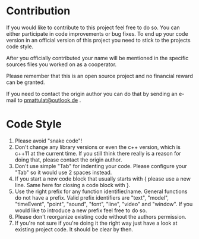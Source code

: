 # Contribution

If you would like to contribute to this project feel free to do so. 
You can either participate in code improvements or bug fixes. To end up 
your code version in an official version of this project you need to stick to the
projects code style.

After you officially contributed your name will be mentioned in the specific
sources files you worked on as a cooperator.

Please remember that this is an open source project and no financial reward can
be granted.

If you need to contact the origin author you can do that by sending an e-mail to
pmattulat@outlook.de .

# Code Style

1. Please avoid "snake code"!
2. Don't change any library versions or even the c++ version, which is c++11 at the current time. 
   If you still think there really is a reason for doing that, please contact the origin author.
3. Don't use simple "Tab" for indenting your code. Please configure your "Tab" so it would use 
   2 spaces instead.
4. If you start a new code block that usually starts with { please use a new line. Same here for
   closing a code block with }.
5. Use the right prefix for any function identifier/name. General functions do not have a prefix.
   Valid prefix identifiers are "text", "model", "timeEvent", "point", "sound", "font", "line", "video"
   and "window". If you would like to introduce a new prefix feel free to do so.
6. Please don't reorganize existing code without the authors permission.
7. If you're not sure if you're doing it the right way just have a look at existing project code. It
   should be clear by then.
